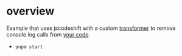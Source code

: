 # overview

Example that uses jscodeshift with a custom [transformer](./transformers/remove-logs.js) to remove console.log calls from [your code](./example.js)

- `pnpm start`
